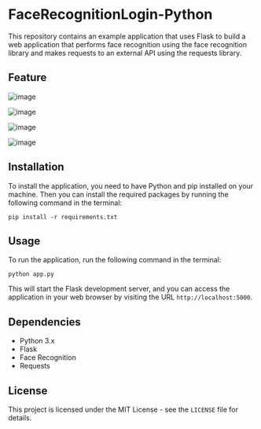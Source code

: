 # FaceRecognitionLogin-Python
This repository contains an example application that uses Flask to build a web application that performs face recognition using the face recognition library and makes requests to an external API using the requests library.

Feature
-------
![image](https://user-images.githubusercontent.com/73378179/218745972-93e90642-df43-494c-accc-145b52563b4d.png)

![image](https://user-images.githubusercontent.com/73378179/218746090-2166da61-0917-4d4e-9a79-d8b4f5062e3b.png)

![image](https://user-images.githubusercontent.com/73378179/218746307-f6fc342d-bef5-4e8a-8dc1-1865126c1879.png)

![image](https://user-images.githubusercontent.com/73378179/218746551-77e7df40-c90a-4292-8aef-c7eac6c25af6.png)


Installation
------------

To install the application, you need to have Python and pip installed on your machine. Then you can install the required packages by running the following command in the terminal:

    pip install -r requirements.txt

Usage
-----

To run the application, run the following command in the terminal:

    python app.py

This will start the Flask development server, and you can access the application in your web browser by visiting the URL `http://localhost:5000`.

Dependencies
------------

*   Python 3.x
*   Flask
*   Face Recognition
*   Requests

License
-------

This project is licensed under the MIT License - see the `LICENSE` file for details.
